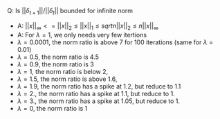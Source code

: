 Q: Is $||\delta_{t+1}|| / ||\delta_t||$ bounded for infinite norm

- A: $||x||_\infty <= ||x||_2 \le ||x||_1 \le sqrt{n} ||x||_2 \le n||x||_\infty$
- A: For $\lambda = 1$, we only needs very few itertions
- $\lambda =0.0001$, the norm ratio is above 7 for 100 iterations (same for $\lambda=0.01$)
- $\lambda=0.5$, the norm ratio is 4.5
- $\lambda=0.9$, the norm ratio is 3
- $\lambda=1$, the norm ratio is below 2,
- $\lambda=1.5$, the norm ratio is above 1.6,
- $\lambda=1.9$, the norm ratio has a spike at 1.2, but reduce to 1.1
- $\lambda=2.$, the norm ratio has a spike at 1.1, but reduce to 1.
- $\lambda=3.$, the norm ratio has a spike at 1.05, but reduce to 1.
- $\lambda=0$, the norm ratio is 1